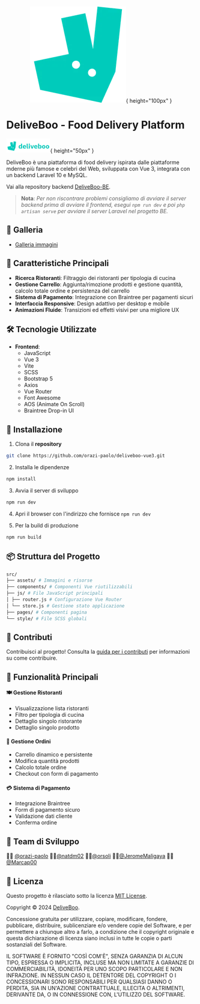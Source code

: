 <div style="text-align: center;">

![Logo](./src/assets/deliveroo-logo.webp){ height="100px" } 

</div>

# DeliveBoo - Food Delivery Platform

![Logo](./src/assets/logo-deliveboo.png){ height="50px" }

DeliveBoo è una piattaforma di food delivery ispirata dalle piattaforme mderne più famose e celebri del Web, sviluppata con Vue 3, integrata con un backend Laravel 10 e MySQL.

Vai alla repository backend [DeliveBoo-BE](https://github.com/orazi-paolo/deliveboo-laravel10).

> **Nota**: _Per non riscontrare problemi consigliamo di avviare il server backend prima di avviare il frontend, esegui `npm run dev` e poi `php artisan serve` per avviare il server Laravel nel progetto BE._

## 📸 Galleria

- [Galleria immagini](GALLERY.md)

## 🚀 Caratteristiche Principali

- **Ricerca Ristoranti**: Filtraggio dei ristoranti per tipologia di cucina
- **Gestione Carrello**: Aggiunta/rimozione prodotti e gestione quantità, calcolo totale ordine e persistenza del carrello
- **Sistema di Pagamento**: Integrazione con Braintree per pagamenti sicuri
- **Interfaccia Responsive**: Design adattivo per desktop e mobile
- **Animazioni Fluide**: Transizioni ed effetti visivi per una migliore UX

## 🛠️ Tecnologie Utilizzate

- **Frontend**:
  - JavaScript
  - Vue 3
  - Vite
  - SCSS
  - Bootstrap 5
  - Axios
  - Vue Router
  - Font Awesome
  - AOS (Animate On Scroll)
  - Braintree Drop-in UI

## 🔧 Installazione

1. Clona il __repository__

```bash
git clone https://github.com/orazi-paolo/deliveboo-vue3.git
```

2. Installa le dipendenze

```bash
npm install
```

3. Avvia il server di sviluppo

```bash
npm run dev
```

4. Apri il browser con l'indirizzo che fornisce `npm run dev`


5. Per la build di produzione

```bash
npm run build
```

## 📦 Struttura del Progetto

```bash
src/
├── assets/ # Immagini e risorse
├── components/ # Componenti Vue riutilizzabili
├── js/ # File JavaScript principali
│ ├── router.js # Configurazione Vue Router
│ └── store.js # Gestione stato applicazione
├── pages/ # Componenti pagina
└── style/ # File SCSS globali
```

## 🤝 Contributi

Contribuisci al progetto! Consulta la [guida per i contributi](CONTRIBUTING.md) per informazioni su come contribuire.

## 🔐 Funzionalità Principali

#### 🍽️ Gestione Ristoranti
- Visualizzazione lista ristoranti
- Filtro per tipologia di cucina
- Dettaglio singolo ristorante
- Dettaglio singolo prodotto

#### 🛒 Gestione Ordini
- Carrello dinamico e persistente
- Modifica quantità prodotti
- Calcolo totale ordine
- Checkout con form di pagamento

#### 💳 Sistema di Pagamento
- Integrazione Braintree
- Form di pagamento sicuro
- Validazione dati cliente
- Conferma ordine

## 👥 Team di Sviluppo

👨‍💻 [@orazi-paolo](https://github.com/orazi-paolo)
👩‍💻[@natdm02](https://github.com/natdm02)
👨‍💻[@orsoli](https://github.com/orsoli)
👨‍💻[@JeromeMaligaya](https://github.com/JeromeMaligaya)
👨‍💻[@Marcap00](https://github.com/Marcap00)

## 📄 Licenza

Questo progetto è rilasciato sotto la licenza [MIT License](LICENSE).

Copyright © 2024 [DeliveBoo](https://github.com/orazi-paolo/deliveboo-vue3).

Concessione gratuita per utilizzare, copiare, modificare, fondere, pubblicare, distribuire, sublicenziare e/o vendere copie del Software, e per permettere a chiunque altro a farlo, a condizione che il copyright originale e questa dichiarazione di licenza siano inclusi in tutte le copie o parti sostanziali del Software.

IL SOFTWARE È FORNITO "COSÌ COM'È", SENZA GARANZIA DI ALCUN TIPO, ESPRESSA O IMPLICITA, INCLUSE MA NON LIMITATE A GARANZIE DI COMMERCIABILITÀ, IDONEITÀ PER UNO SCOPO PARTICOLARE E NON INFRAZIONE. IN NESSUN CASO IL DETENTORE DEL COPYRIGHT O I CONCESSIONARI SONO RESPONSABILI PER QUALSIASI DANNO O PERDITA, SIA IN UN'AZIONE CONTRATTUALE, ILLECITA O ALTRIMENTI, DERIVANTE DA, O IN CONNESSIONE CON, L'UTILIZZO DEL SOFTWARE.
